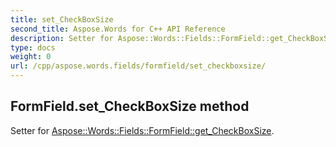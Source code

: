 ```yaml
---
title: set_CheckBoxSize
second_title: Aspose.Words for C++ API Reference
description: Setter for Aspose::Words::Fields::FormField::get_CheckBoxSize. 
type: docs
weight: 0
url: /cpp/aspose.words.fields/formfield/set_checkboxsize/
---
```

## FormField.set_CheckBoxSize method


Setter for [Aspose::Words::Fields::FormField::get_CheckBoxSize](./get_checkboxsize/).

